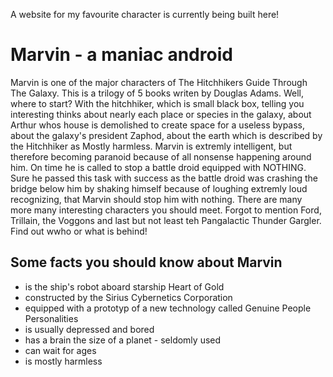 A website for my favourite character is currently being built here!

# Marvin - a maniac android

Marvin is one of the major characters of The Hitchhikers Guide Through The Galaxy. This is a trilogy of 5 books writen by Douglas Adams. Well, where to start? With the hitchhiker, which is small black box, telling you interesting thinks about nearly each place or species in the galaxy, about Arthur whos house is demolished to create space for a useless bypass, about the galaxy's president Zaphod, about the earth which is described by the Hitchhiker as Mostly harmless. Marvin is extremly intelligent, but therefore becoming paranoid because of all nonsense happening around him. On time he is called to stop a battle droid equipped with NOTHING. Sure he passed this task with success as the battle droid was crashing the bridge below him by shaking himself because of loughing extremly loud recognizing, that Marvin should stop him with nothing. There are many more many interesting characters you should meet. Forgot to mention Ford, Trillain, the Voggons and last but not least teh Pangalactic Thunder Gargler. Find out wwho or what is behind!

## Some facts you should know about Marvin

* is the ship's robot aboard starship Heart of Gold
* constructed by the Sirius Cybernetics Corporation
* equipped with a prototyp of a new technology called Genuine People Personalities
* is usually depressed and bored
* has a brain the size of a planet - seldomly used
* can wait for ages
* is mostly harmless
